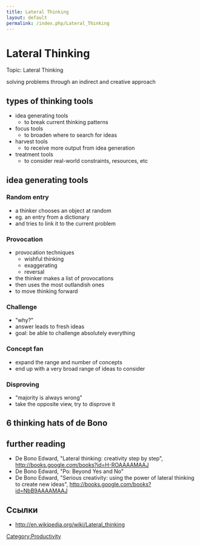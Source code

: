 ```yaml
---
title: Lateral Thinking
layout: default
permalink: /index.php/Lateral_Thinking
---
```


# Lateral Thinking


Topic: Lateral Thinking

solving problems through an indirect and creative approach


## types of thinking tools
- idea generating tools
  - to break current thinking patterns
- focus tools
  - to broaden where to search for ideas
- harvest tools
  - to receive more output from idea generation
- treatment tools
  - to consider real-world constraints, resources, etc

## idea generating tools
### Random entry
- a thinker chooses an object at random
- eg. an entry from a dictionary
- and tries to link it to the current problem
### Provocation
- provocation techniques
  - wishful thinking
  - exaggerating
  - reversal
- the thinker makes a list of provocations
- then uses the most outlandish ones
- to move thinking forward
### Challenge
- "why?"
- answer leads to fresh ideas
- goal: be able to challenge absolutely everything
### Concept fan
- expand the range and number of concepts
- end up with a very broad range of ideas to consider
### Disproving
- "majority is always wrong"
- take the opposite view, try to disprove it

## 6 thinking hats of de Bono

## further reading

- De Bono Edward, "Lateral thinking: creativity step by step", http://books.google.com/books?id=H-ROAAAAMAAJ
- De Bono Edward, "Po: Beyond Yes and No"
- De Bono Edward, "Serious creativity: using the power of lateral thinking to create new ideas", http://books.google.com/books?id=NbB9AAAAMAAJ

## Ссылки

- http://en.wikipedia.org/wiki/Lateral_thinking


[Category:Productivity](Category_Productivity)